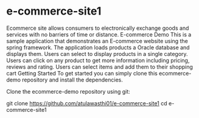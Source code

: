 # e-commerce-site1
Ecommerce site allows consumers to electronically exchange goods and services with no barriers of time or distance.
E-commerce Demo
This is a sample application that demonstrates an E-commerce website using the spring framework. The application loads products a Oracle database and displays them. Users can select to display products in a single category. Users can click on any product to get more information including pricing, reviews and rating. Users can select items and add them to their shopping cart
Getting Started
To get started you can simply clone this ecommerce-demo repository and install the dependencies.

Clone the ecommerce-demo repository using git:

git clone https://github.com/atulawasthi01/e-commerce-site1
cd e-commerce-site1

